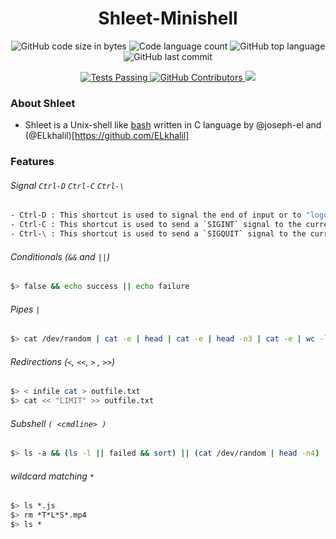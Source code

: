 <h1 align="center">
	Shleet-Minishell
</h1>

<p align="center">
	<img alt="GitHub code size in bytes" src="https://img.shields.io/github/languages/code-size/joseph-el/Shleet-Minishell?color=lightblue" />
	<img alt="Code language count" src="https://img.shields.io/github/languages/count/joseph-el/Shleet-Minishell?color=yellow" />
	<img alt="GitHub top language" src="https://img.shields.io/github/languages/top/joseph-el/Shleet-Minishell?color=blue" />
	<img alt="GitHub last commit" src="https://img.shields.io/github/last-commit/joseph-el/Shleet-Minishell?color=green" />

</p>
  <p align="center">
    <a href="https://github.com/anuraghazra/github-readme-stats/actions">
      <img alt="Tests Passing" src="https://github.com/anuraghazra/github-readme-stats/workflows/Test/badge.svg" />
    </a>
    <a href="https://github.com/anuraghazra/github-readme-stats/graphs/contributors">
      <img alt="GitHub Contributors" src="https://img.shields.io/github/contributors/anuraghazra/github-readme-stats" />
    </a>
    <a href="https://codecov.io/gh/anuraghazra/github-readme-stats">
      <img src="https://codecov.io/gh/anuraghazra/github-readme-stats/branch/master/graph/badge.svg" />
    </a>
  </p>
  
### About Shleet
- Shleet is a Unix-shell like [bash](https://en.wikipedia.org/wiki/Bash_(Unix_shell)) written in C language by @joseph-el and (@ELkhalil)[https://github.com/ELkhalil]
### Features

###### Signal `Ctrl-D` `Ctrl-C` `Ctrl-\`
```bash
- Ctrl-D : This shortcut is used to signal the end of input or to "logout" of a shell.
- Ctrl-C : This shortcut is used to send a `SIGINT` signal to the currently running process, which usually causes it to terminate.
- Ctrl-\ : This shortcut is used to send a `SIGQUIT` signal to the currently running process, which will usually cause it to terminate and produce a core dump.
```

###### Conditionals (`&&` and `||`)
```bash
$> false && echo success || echo failure
```
###### Pipes `|`

```bash
$> cat /dev/random | cat -e | head | cat -e | head -n3 | cat -e | wc -l
```
###### Redirections (`<`, `<<`, `>` , `>>`)

```bash
$> < infile cat > outfile.txt
$> cat << "LIMIT" >> outfile.txt
```

###### Subshell ``( <cmdline> )``
```bash
$> ls -a && (ls -l || failed && sort) || (cat /dev/random | head -n4)
```

###### wildcard matching `*`

```bash
$> ls *.js
$> rm *T*L*S*.mp4
$> ls *
```
